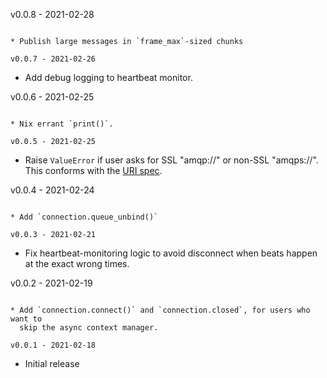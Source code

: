 v0.0.8 - 2021-02-28
~~~~~~~~~~~~~~~~~~~

* Publish large messages in `frame_max`-sized chunks

v0.0.7 - 2021-02-26
~~~~~~~~~~~~~~~~~~~

* Add debug logging to heartbeat monitor.

v0.0.6 - 2021-02-25
~~~~~~~~~~~~~~~~~~~

* Nix errant `print()`.

v0.0.5 - 2021-02-25
~~~~~~~~~~~~~~~~~~~

* Raise `ValueError` if user asks for SSL "amqp://" or non-SSL "amqps://".
  This conforms with the [URI spec](https://www.rabbitmq.com/uri-spec.html).

v0.0.4 - 2021-02-24
~~~~~~~~~~~~~~~~~~~

* Add `connection.queue_unbind()`

v0.0.3 - 2021-02-21
~~~~~~~~~~~~~~~~~~~

* Fix heartbeat-monitoring logic to avoid disconnect when beats happen at the
  exact wrong times.

v0.0.2 - 2021-02-19
~~~~~~~~~~~~~~~~~~~

* Add `connection.connect()` and `connection.closed`, for users who want to
  skip the async context manager.

v0.0.1 - 2021-02-18
~~~~~~~~~~~~~~~~~~~

* Initial release
